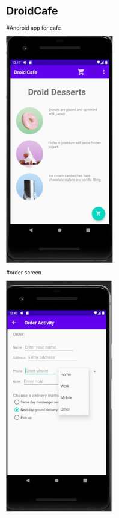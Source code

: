 # DroidCafe

#Android app for cafe

![alt text](https://github.com/hmchnd/DroidCafe/blob/master/droidcafe.JPG)

#order screen

![alt text](https://github.com/hmchnd/DroidCafe/blob/master/droidcafeorder.JPG)
